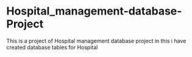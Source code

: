 # Hospital_management-database-Project
This is a project of Hospital management database project in this i have created database tables for Hospital
